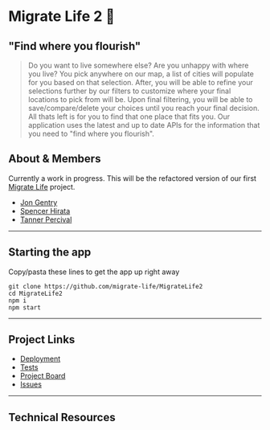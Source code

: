 # Migrate Life 2 🛫

## "Find where you flourish"

> Do you want to live somewhere else? Are you unhappy with where you live? You
> pick anywhere on our map, a list of cities will populate for you based on that
> selection. After, you will be able to refine your selections further by our
> filters to customize where your final locations to pick from will be. Upon
> final filtering, you will be able to save/compare/delete your choices until
> you reach your final decision. All thats left is for you to find that one
> place that fits you. Our application uses the latest and up to date APIs for
> the information that you need to "find where you flourish".

## About & Members

Currently a work in progress. This will be the refactored version of our first
[Migrate Life](https://github.com/migrate-life/Migrate.Life) project.

- [Jon Gentry]()
- [Spencer Hirata](http://spencerhirata.com)
- [Tanner Percival]()

---

## Starting the app

Copy/pasta these lines to get the app up right away

```
git clone https://github.com/migrate-life/MigrateLife2
cd MigrateLife2
npm i
npm start
```

---

## Project Links

- [Deployment]()
- [Tests]()
- [Project Board](https://github.com/migrate-life/MigrateLife2/projects/1)
- [Issues](https://github.com/migrate-life/MigrateLife2/issues)

---

## Technical Resources
